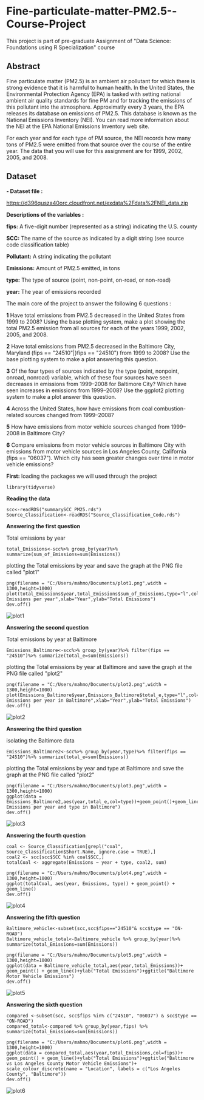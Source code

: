 # Fine-particulate-matter-PM2.5--Course-Project
This project is part of pre-graduate Assignment of "Data Science: Foundations using R Specialization" course

## Abstract

Fine particulate matter (PM2.5) is an ambient air pollutant for which there is strong evidence that it is harmful to human health. In the United States, the Environmental Protection Agency (EPA) is tasked with setting national ambient air quality standards for fine PM and for tracking the emissions of this pollutant into the atmosphere. Approximatly every 3 years, the EPA releases its database on emissions of PM2.5. This database is known as the National Emissions Inventory (NEI). You can read more information about the NEI at the EPA National Emissions Inventory web site.

For each year and for each type of PM source, the NEI records how many tons of PM2.5 were emitted from that source over the course of the entire year. The data that you will use for this assignment are for 1999, 2002, 2005, and 2008.

## Dataset
**- Dataset file :**

https://d396qusza40orc.cloudfront.net/exdata%2Fdata%2FNEI_data.zip

**Descriptions of the variables :**

**fips:** A five-digit number (represented as a string) indicating the U.S. county

**SCC:** The name of the source as indicated by a digit string (see source code classification table)

**Pollutant:** A string indicating the pollutant

**Emissions:** Amount of PM2.5 emitted, in tons

**type:** The type of source (point, non-point, on-road, or non-road)

**year:** The year of emissions recorded

The main core of the project to answer the following 6 questions :

**1** Have total emissions from PM2.5 decreased in the United States from 1999 to 2008? Using the base plotting system, make a plot showing the total PM2.5 emission from all sources for each of the years 1999, 2002, 2005, and 2008.

**2** Have total emissions from PM2.5 decreased in the Baltimore City, Maryland (fips == "24510"|}fips == "24510") from 1999 to 2008? Use the base plotting system to make a plot answering this question.

**3** Of the four types of sources indicated by the type (point, nonpoint, onroad, nonroad) variable, which of these four sources have seen decreases in emissions from 1999–2008 for Baltimore City? Which have seen increases in emissions from 1999–2008? Use the ggplot2 plotting system to make a plot answer this question.

**4** Across the United States, how have emissions from coal combustion-related sources changed from 1999–2008?

**5** How have emissions from motor vehicle sources changed from 1999–2008 in Baltimore City?

**6** Compare emissions from motor vehicle sources in Baltimore City with emissions from motor vehicle sources in Los Angeles County, California (fips == "06037"). Which city has seen greater changes over time in motor vehicle emissions?

**First:** loading the packages we will used through the project

```
library(tidyverse)
```

**Reading the data**

```
scc<-readRDS("summarySCC_PM25.rds")
Source_Classification<-readRDS("Source_Classification_Code.rds")
```

**Answering the first question**

Total emissions by year

```
total_Emissions<-scc%>% group_by(year)%>% summarize(sum_of_Emissions=sum(Emissions))
```

plotting the  Total emissions by year and save the graph at the PNG file called  "plot1"

```
png(filename = "C:/Users/mahmo/Documents/plot1.png",width = 1300,height=1000)
plot(total_Emissions$year,total_Emissions$sum_of_Emissions,type="l",col="red",main="Total Emissions per year",xlab="Year",ylab="Total Emissions")
dev.off()
```

![plot1](https://user-images.githubusercontent.com/41892582/186330144-87123872-655b-435d-9211-bdad1e9b2b95.png)

**Answering the second question**

Total emissions by year at Baltimore

```
Emissions_Baltimore<-scc%>% group_by(year)%>% filter(fips == "24510")%>% summarize(total_e=sum(Emissions))
```

plotting the  Total emissions by year at Baltimore and save the graph at the PNG file called  "plot2"

```
png(filename = "C:/Users/mahmo/Documents/plot2.png",width = 1300,height=1000)
plot(Emissions_Baltimore$year,Emissions_Baltimore$total_e,type="l",col="blue",main="Total Emissions per year in Baltimore",xlab="Year",ylab="Total Emissions")
dev.off()
```

![plot2](https://user-images.githubusercontent.com/41892582/186330787-20589cc7-3093-4ec3-a09d-87b897d63f5c.png)

**Answering the third question**

isolating the Baltimore data

```
Emissions_Baltimore2<-scc%>% group_by(year,type)%>% filter(fips == "24510")%>% summarize(total_e=sum(Emissions))
```
plotting the  Total emissions by year and type at Baltimore and save the graph at the PNG file called  "plot2"

```
png(filename = "C:/Users/mahmo/Documents/plot3.png",width = 1300,height=1000)
ggplot(data = Emissions_Baltimore2,aes(year,total_e,col=type))+geom_point()+geom_line()+ggtitle("Total Emissions per year and type in Baltimore")
dev.off()
```
![plot3](https://user-images.githubusercontent.com/41892582/186331354-d3f4b6a6-5382-4dfc-ab32-2f66294cea6a.png)

**Answering the fourth question**

```
coal <- Source_Classification[grepl("coal", Source_Classification$Short.Name, ignore.case = TRUE),]
coal2 <- scc[scc$SCC %in% coal$SCC,]
totalCoal <- aggregate(Emissions ~ year + type, coal2, sum)
```

```
png(filename = "C:/Users/mahmo/Documents/plot4.png",width = 1300,height=1000)
ggplot(totalCoal, aes(year, Emissions, type)) + geom_point() + geom_line()
dev.off()
```
![plot4](https://user-images.githubusercontent.com/41892582/186331694-d7188ed7-e605-4ddf-8053-bd46d5262858.png)

**Answering the fifth question**

```
Baltimore_vehicle<-subset(scc,scc$fips=="24510"& scc$type == "ON-ROAD")
Baltimore_vehicle_total<-Baltimore_vehicle %>% group_by(year)%>% summarize(total_Emissions=sum(Emissions))
```

```
png(filename = "C:/Users/mahmo/Documents/plot5.png",width = 1300,height=1000)
ggplot(data = Baltimore_vehicle_total,aes(year,total_Emissions))+ geom_point() + geom_line()+ylab("Total Emissions")+ggtitle("Baltimore Motor Vehicle Emissions")
dev.off()
```
![plot5](https://user-images.githubusercontent.com/41892582/186331838-4e578693-6c79-4e3a-8359-6b2a088c5684.png)

**Answering the sixth question**

```
compared <-subset(scc, scc$fips %in% c("24510", "06037") & scc$type == "ON-ROAD")
compared_total<-compared %>% group_by(year,fips) %>% summarize(total_Emissions=sum(Emissions))
```

```
png(filename = "C:/Users/mahmo/Documents/plot6.png",width = 1300,height=1000)
ggplot(data = compared_total,aes(year,total_Emissions,col=fips))+ geom_point() + geom_line()+ylab("Total Emissions")+ggtitle("Baltimore vs Los Angeles County Motor Vehicle Emissions")+ scale_colour_discrete(name = "Location", labels = c("Los Angeles County", "Baltimore"))
dev.off()
```
![plot6](https://user-images.githubusercontent.com/41892582/186331986-d0637e6a-637c-495d-854a-c9c05391acf3.png)

